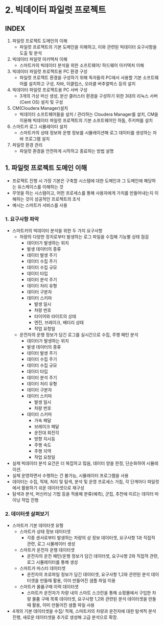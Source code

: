 # 2. 빅데이터 파일럿 프로젝트
## INDEX
1. 파일럿 프로젝트 도메인의 이해
   - 파일럿 프로젝트의 기본 도메인을 이해하고, 이와 관련된 빅데이터 요구사항을 도출 및 분석
2. 빅데이터 파일럿 아키텍처 이해
   - 스마트카의 빅데이터 분석을 위한 소프트웨어/ 하드웨어 아키텍처 이해
3. 빅데이터 파일럿 프로젝트용 PC 환경 구성
   - 파일럿 프로젝트 환경을 구성하기 위해 독자들의 PC에서 사용할 기본 소프트웨어를 설치하고 구성, 자바, 이클립스, 오라클 버추얼박스 등의 설치
4. 빅데이터 파일럿 프로젝트용 PC 서버 구성
   - 3개의 가상 머신 생성, 분산 클러스터 환경을 구성하기 위한 3대의 리눅스 서버(Cent OS) 설치 및 구성
5. CM(Cloudera Manager)설치
   - 빅데이터 소프트웨어들을 설치 / 관리하는 Cloudera Manager를 설치, CM을 이용해 빅데이터 파일럿 프로젝트의 기본 소프트웨어인 하둡, 주키퍼를 설치
6. 스마트카 로그 시뮬레이터 설치
   - 스마트카의 상태 정보와 운행 정보를 시뮬레이션해 로그 데이터를 생성하는 자바 프로그램 설치
7. 파일럿 환경 관리 
   - 파일럿 환경을 안전하게 시작하고 종료하는 방법 설명
## 1. 파일럿 프로젝트 도메인 이해
- 프로젝트 진행 시 가장 기본은 구축할 시스템에 대한 도메인과 그 도메인에 해당하는 유스케이스를 이해하는 것
- 무엇을 하는 시스템이고, 어떤 프로세스를 통해 사용자에게 가치를 만들어내는지 이해하는 것이 성공적인 프로젝트의 초석
- 예시는 스마트카 서비스를 사용
### 1. 요구사항 파악
- 스마트카의 빅데이터 분석을 위한 두 가지 요구사항
  - 차량의 다양한 장치로부터 발생하는 로그 파일을 수집해 기능별 상태 점검
    - 데이터가 발생하는 위치
    - 발생 데이터의 종류
    - 데이터 발생 주기
    - 데이터 수집 주기
    - 데이터 수집 규모
    - 데이터 타입
    - 데이터 분석 주기
    - 데이터 처리 유형
    - 데이터 구분자
    - 데이터 스키마
      - 발생 일시
      - 차량 번호
      - 타이어와 라이트의 상태
      - 엔진, 브레이크, 배터리 상태
      - 작업 요청일
  - 운전자의 운행 정보가 담긴 로그를 실시간으로 수집, 주행 패턴 분석
    - 데이터가 발생하는 위치
    - 발생 데이터의 종류
    - 데이터 발생 주기
    - 데이터 수집 주기
    - 데이터 수집 규모
    - 데이터 타입
    - 데이터 분석 주기
    - 데이터 처리 유형
    - 데이터 구분자
    - 데이터 스키마
      - 발생 일시
      - 차량 번호
    - 데이터 스키마
      - 가속 페달
      - 브레이크 페달
      - 운전대 회전각
      - 방향 지시등
      - 주행 속도
      - 주행 지역
      - 작업 요청일
- 실제 빅데이터 분석 요건은 더 복잡하고 많음, 데이터 양을 한정, 단순화하여 시뮬레이션.
- 실제 운영하면서 수행하는 건 불가능, 시뮬레이터 프로그램을 사용
- 데이터는 수집, 적재, 처리 및 탐색, 분석 및 운영 프로세스 거침, 각 단계마다 파일럿에서 활용하기 쉬운 데이터셋으로 재구성
- 탐색과 분석, 머신러닝 기법 등을 적용해 분류(예측), 군집, 추천에 이르는 데이터 마이닝 작업 진행
### 2. 데이터셋 살펴보기
- 스마트카 기본 데이터셋 유형
  - 스마트카 상태 정보 데이터셋
    - 각종 센서로부터 발생하는 차량의 상 정보 데이터셋, 요구사항 1과 직접적 관련, 로그 시뮬레이터 생성
  - 스마트카 운전자 운행 데이터셋
    - 운전자의 운전 패턴/운행 정보가 담긴 데이터셋, 요구사항 2와 직접적 관련, 로그 시뮬레이터를 통해 생성
  - 스마트카 마스터 데이터셋
    - 운전자의 프로파일 정보가 담긴 데이터셋, 요구사항 1,2와 관련된 분석 데이터셋을 만들때 활용, 이미 만들어진 샘플 파일 이용
  - 스마트카 물품구매 이력 데이터셋
    - 스마트카 운전자가 차량 내의 스마트 스크린을 통해 쇼핑몰에서 구입한 차량 물품 구매 목록 데이터셋, 요구사항 1,2와 관련된 분석 데이터셋을 만들 때 활용, 이미 만들어진 샘플 파일 사용
- 4개의 기본 데이터셋을 수집/ 적재, 스마트카의 차량과 운전자에 대한 탐색적 분석 진행, 새로운 데이터셋을 추가로 생성해 고급 분석으로 확장.